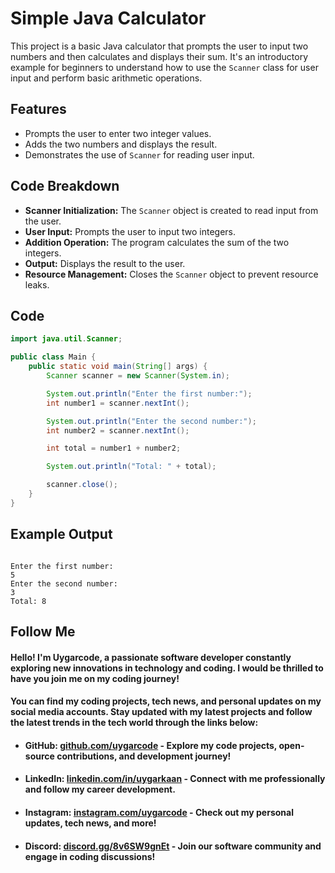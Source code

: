 # Simple Java Calculator

This project is a basic Java calculator that prompts the user to input two numbers and then calculates and displays their sum. It's an introductory example for beginners to understand how to use the `Scanner` class for user input and perform basic arithmetic operations.

## Features

- Prompts the user to enter two integer values.
- Adds the two numbers and displays the result.
- Demonstrates the use of `Scanner` for reading user input.

## Code Breakdown

- **Scanner Initialization:** The `Scanner` object is created to read input from the user.
- **User Input:** Prompts the user to input two integers.
- **Addition Operation:** The program calculates the sum of the two integers.
- **Output:** Displays the result to the user.
- **Resource Management:** Closes the `Scanner` object to prevent resource leaks.

## Code

```java
import java.util.Scanner;

public class Main {
    public static void main(String[] args) {
        Scanner scanner = new Scanner(System.in);

        System.out.println("Enter the first number:");
        int number1 = scanner.nextInt();

        System.out.println("Enter the second number:");
        int number2 = scanner.nextInt();

        int total = number1 + number2;

        System.out.println("Total: " + total);

        scanner.close();
    }
}
```

## Example Output
```

Enter the first number:
5
Enter the second number:
3
Total: 8

```
## Follow Me

#### Hello! I'm **Uygarcode**, a passionate software developer constantly exploring new innovations in technology and coding. I would be thrilled to have you join me on my coding journey!

#### You can find my coding projects, tech news, and personal updates on my social media accounts. Stay updated with my latest projects and follow the latest trends in the tech world through the links below: 

- #### **GitHub:** [github.com/uygarcode](https://github.com/uygarcode) - Explore my code projects, open-source contributions, and development journey!
- #### **LinkedIn:** [linkedin.com/in/uygarkaan](https://linkedin.com/in/uygarkaan) - Connect with me professionally and follow my career development.
- #### **Instagram:** [instagram.com/uygarcode](https://instagram.com/uygarcode) - Check out my personal updates, tech news, and more!
- #### **Discord:** [discord.gg/8v6SW9gnEt](https://discord.gg/8v6SW9gnEt) - Join our software community and engage in coding discussions!
